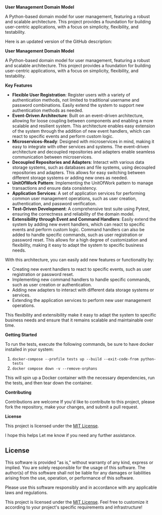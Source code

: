 **User Management Domain Model**

A Python-based domain model for user management, featuring a robust and scalable architecture. This project provides a foundation for building user-centric applications, with a focus on simplicity, flexibility, and testability.

Here is an updated version of the GitHub description:

**User Management Domain Model**

A Python-based domain model for user management, featuring a robust and scalable architecture. This project provides a foundation for building user-centric applications, with a focus on simplicity, flexibility, and testability.

**Key Features**

* **Flexible User Registration**: Register users with a variety of authentication methods, not limited to traditional username and password combinations. Easily extend the system to support new authentication methods as needed.
* **Event-Driven Architecture**: Built on an event-driven architecture, allowing for loose coupling between components and enabling a more scalable and resilient system. This architecture enables easy extension of the system through the addition of new event handlers, which can react to specific events and perform custom logic.
* **Microservices-Ready**: Designed with microservices in mind, making it easy to integrate with other services and systems. The event-driven architecture and decoupled repositories and adapters enable seamless communication between microservices.
* **Decoupled Repositories and Adapters**: Interact with various data storage systems, such as databases and file systems, using decoupled repositories and adapters. This allows for easy switching between different storage systems or adding new ones as needed.
* **UnitOfWork Pattern**: Implementing the UnitOfWork pattern to manage transactions and ensure data consistency.
* **Application Services**: A set of application services for performing common user management operations, such as user creation, authentication, and password verification.
* **Test-Driven Development**: A comprehensive test suite using Pytest, ensuring the correctness and reliability of the domain model.
* **Extensibility through Event and Command Handlers**: Easily extend the system by adding new event handlers, which can react to specific events and perform custom logic. Command handlers can also be added to handle specific commands, such as user registration or password reset. This allows for a high degree of customization and flexibility, making it easy to adapt the system to specific business needs.

With this architecture, you can easily add new features or functionality by:

* Creating new event handlers to react to specific events, such as user registration or password reset.
* Implementing new command handlers to handle specific commands, such as user creation or authentication.
* Adding new adapters to interact with different data storage systems or services.
* Extending the application services to perform new user management operations.

This flexibility and extensibility make it easy to adapt the system to specific business needs and ensure that it remains scalable and maintainable over time.


**Getting Started**

To run the tests, execute the following commands, be sure to have docker installed in your system:

1. `docker-compose --profile tests up --build --exit-code-from python-tests`
2. `docker compose down -v --remove-orphans`

This will spin up a Docker container with the necessary dependencies, run the tests, and then tear down the container.


**Contributing**

Contributions are welcome If you'd like to contribute to this project, please fork the repository, make your changes, and submit a pull request.

**License**

This project is licensed under the [MIT License](LICENSE).

I hope this helps Let me know if you need any further assistance.


## License

This software is provided "as is," without warranty of any kind, express or implied. You are solely responsible for the usage of this software. The author(s) of this software shall not be liable for any damages or liabilities arising from the use, operation, or performance of this software.

Please use this software responsibly and in accordance with any applicable laws and regulations.

This project is licensed under the [MIT License](LICENSE).
Feel free to customize it according to your project's specific requirements and infrastructure!
